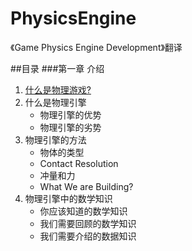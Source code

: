 PhysicsEngine
=============

《Game Physics Engine Development》翻译

##目录
###第一章 介绍
1. [什么是物理游戏?](https://github.com/gxcsoccer/PhysicsEngine/wiki/%E4%BB%80%E4%B9%88%E6%98%AF%E6%B8%B8%E6%88%8F%E4%B8%AD%E7%9A%84%E7%89%A9%E7%90%86%EF%BC%9F)
2. 什么是物理引擎 
    * 物理引擎的优势
    * 物理引擎的劣势
3. 物理引擎的方法 
    * 物体的类型
    * Contact Resolution
    * 冲量和力
    * What We are Building?
4. 物理引擎中的数学知识
    * 你应该知道的数学知识
    * 我们需要回顾的数学知识
    * 我们需要介绍的数据知识
